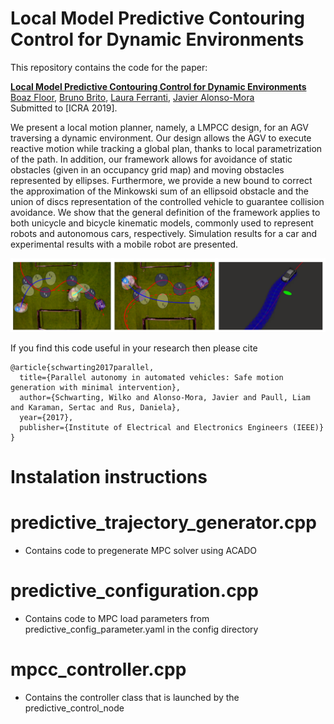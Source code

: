 # Local Model Predictive Contouring Control for Dynamic Environments

This repository contains the code for the paper:

**<a href="https://arxiv.org/abs/1803.10892">Local Model Predictive Contouring Control for Dynamic Environments</a>**
<br>
<a href="">Boaz Floor</a>,
<a href="http://www.tudelft.nl/staff/bruno.debrito/">Bruno Brito</a>,
<a href="http://www.tudelft.nl/staff/L.Ferranti/">Laura Ferranti</a>,
<a href="http://www.tudelft.nl/staff/j.alonsomora/">Javier Alonso-Mora</a>
<br>
Submitted to [ICRA 2019].

We present a local motion planner, namely, a LMPCC design, for an AGV traversing a dynamic environment. Our design allows the AGV to execute reactive motion while tracking a global plan, thanks to local parametrization of the path. In addition, our framework allows for avoidance of static obstacles (given in an occupancy grid map) and moving obstacles represented by ellipses. Furthermore, we provide a new bound to correct the approximation of the Minkowski sum of an ellipsoid obstacle and the union of discs representation of the controlled vehicle to guarantee collision avoidance. We show that the general definition of the framework applies to both unicycle and bicycle kinematic models, commonly used to represent robots and autonomous cars, respectively. Simulation results for a car and experimental results with a mobile robot are presented.

<div align='center'>
<img src="images/paper.png"></img>
</div>

If you find this code useful in your research then please cite
```
@article{schwarting2017parallel,
  title={Parallel autonomy in automated vehicles: Safe motion generation with minimal intervention},
  author={Schwarting, Wilko and Alonso-Mora, Javier and Paull, Liam and Karaman, Sertac and Rus, Daniela},
  year={2017},
  publisher={Institute of Electrical and Electronics Engineers (IEEE)}
}
```

# Instalation instructions

# predictive_trajectory_generator.cpp
- Contains code to pregenerate MPC solver using ACADO

# predictive_configuration.cpp
- Contains code to MPC load parameters from predictive_config_parameter.yaml in the config directory

# mpcc_controller.cpp
- Contains the controller class that is launched by the predictive_control_node